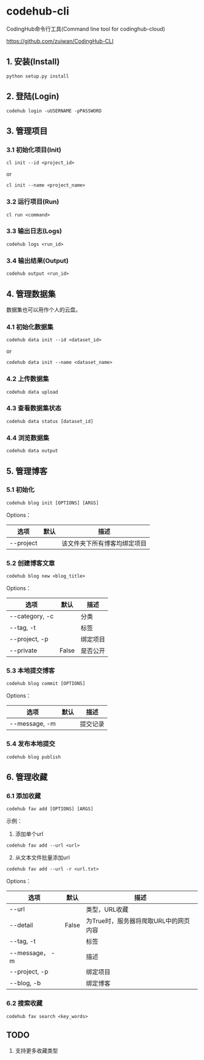 # codehub-cli
CodingHub命令行工具(Command line tool for codinghub-cloud)

https://github.com/zuiwan/CodingHub-CLI

## 1. 安装(Install)

```
python setup.py install
```


## 2. 登陆(Login)

```
codehub login -uUSERNAME -pPASSWORD
```


## 3. 管理项目
### 3.1 初始化项目(Init)

```
cl init --id <project_id>
```
or
```
cl init --name <project_name>
```

### 3.2 运行项目(Run)

```
cl run <command>
```


### 3.3 输出日志(Logs)

```
codehub logs <run_id>
```

### 3.4 输出结果(Output)

```
codehub output <run_id>
```

## 4. 管理数据集
数据集也可以用作个人的云盘。

### 4.1 初始化数据集
```
codehub data init --id <dataset_id>
```
or
```
codehub data init --name <dataset_name>
```

### 4.2 上传数据集
```
codehub data upload
```

### 4.3 查看数据集状态
```
codehub data status [dataset_id]
```

### 4.4 浏览数据集
```
codehub data output
```


## 5. 管理博客

### 5.1 初始化
```
codehub blog init [OPTIONS] [ARGS]
```
Options：

|选项|默认|描述|
|---|---|---|
|--project||该文件夹下所有博客均绑定项目|

### 5.2 创建博客文章
```
codehub blog new <blog_title>
```
Options：

|选项|默认|描述|
|---|---|---|
|--category, -c||分类|
|--tag, -t||标签|
|--project, -p||绑定项目|
|--private|False|是否公开|

### 5.3 本地提交博客
```
codehub blog commit [OPTIONS]
```
Options：

|选项|默认|描述|
|---|---|---|
|--message, -m||提交记录|

### 5.4 发布本地提交
```
codehub blog publish
```


## 6. 管理收藏
### 6.1 添加收藏
```
codehub fav add [OPTIONS] [ARGS]
```

示例：
1. 添加单个url
```
codehub fav add --url <url>
```
2. 从文本文件批量添加url
```
codehub fav add --url -r <url.txt>
```

Options：

|选项|默认|描述|
|---|---|---|
|--url||类型，URL收藏|
|--detail|False|为True时，服务器将爬取URL中的网页内容|
|--tag, -t||标签|
|--message， -m||描述|
|--project, -p||绑定项目|
|--blog, -b||绑定博客|

### 6.2 搜索收藏
```
codehub fav search <key_words>
```


## TODO
1. 支持更多收藏类型
